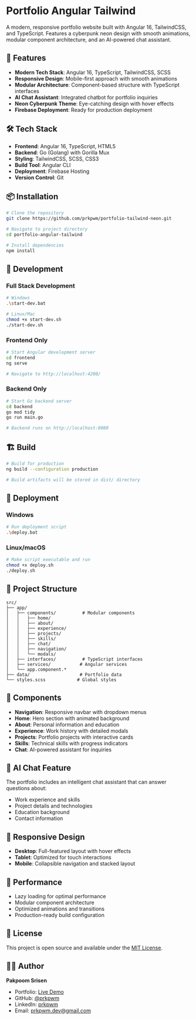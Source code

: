 # Portfolio Angular Tailwind

A modern, responsive portfolio website built with Angular 16, TailwindCSS, and TypeScript. Features a cyberpunk neon design with smooth animations, modular component architecture, and an AI-powered chat assistant.

## 🚀 Features

- **Modern Tech Stack**: Angular 16, TypeScript, TailwindCSS, SCSS
- **Responsive Design**: Mobile-first approach with smooth animations
- **Modular Architecture**: Component-based structure with TypeScript interfaces
- **AI Chat Assistant**: Integrated chatbot for portfolio inquiries
- **Neon Cyberpunk Theme**: Eye-catching design with hover effects
- **Firebase Deployment**: Ready for production deployment

## 🛠️ Tech Stack

- **Frontend**: Angular 16, TypeScript, HTML5
- **Backend**: Go (Golang) with Gorilla Mux
- **Styling**: TailwindCSS, SCSS, CSS3
- **Build Tool**: Angular CLI
- **Deployment**: Firebase Hosting
- **Version Control**: Git

## 📦 Installation

```bash
# Clone the repository
git clone https://github.com/prkpwm/portfolio-tailwind-neon.git

# Navigate to project directory
cd portfolio-angular-tailwind

# Install dependencies
npm install
```

## 🔧 Development

### Full Stack Development
```bash
# Windows
.\start-dev.bat

# Linux/Mac
chmod +x start-dev.sh
./start-dev.sh
```

### Frontend Only
```bash
# Start Angular development server
cd frontend
ng serve

# Navigate to http://localhost:4200/
```

### Backend Only
```bash
# Start Go backend server
cd backend
go mod tidy
go run main.go

# Backend runs on http://localhost:8080
```

## 🏗️ Build

```bash
# Build for production
ng build --configuration production

# Build artifacts will be stored in dist/ directory
```

## 🚀 Deployment

### Windows
```bash
# Run deployment script
.\deploy.bat
```

### Linux/macOS
```bash
# Make script executable and run
chmod +x deploy.sh
./deploy.sh
```

## 📁 Project Structure

```
src/
├── app/
│   ├── components/          # Modular components
│   │   ├── home/
│   │   ├── about/
│   │   ├── experience/
│   │   ├── projects/
│   │   ├── skills/
│   │   ├── chat/
│   │   ├── navigation/
│   │   └── modals/
│   ├── interfaces/          # TypeScript interfaces
│   ├── services/           # Angular services
│   └── app.component.*
├── data/                   # Portfolio data
└── styles.scss            # Global styles
```

## 🎨 Components

- **Navigation**: Responsive navbar with dropdown menus
- **Home**: Hero section with animated background
- **About**: Personal information and education
- **Experience**: Work history with detailed modals
- **Projects**: Portfolio projects with interactive cards
- **Skills**: Technical skills with progress indicators
- **Chat**: AI-powered assistant for inquiries

## 🤖 AI Chat Feature

The portfolio includes an intelligent chat assistant that can answer questions about:
- Work experience and skills
- Project details and technologies
- Education background
- Contact information

## 📱 Responsive Design

- **Desktop**: Full-featured layout with hover effects
- **Tablet**: Optimized for touch interactions
- **Mobile**: Collapsible navigation and stacked layout

## 🎯 Performance

- Lazy loading for optimal performance
- Modular component architecture
- Optimized animations and transitions
- Production-ready build configuration

## 📄 License

This project is open source and available under the [MIT License](LICENSE).

## 👨‍💻 Author

**Pakpoom Srisen**
- Portfolio: [Live Demo](https://resume-prkpwm.web.app/)
- GitHub: [@prkpwm](https://github.com/prkpwm)
- LinkedIn: [prkpwm](https://linkedin.com/in/prkpwm)
- Email: prkpwm.dev@gmail.com
